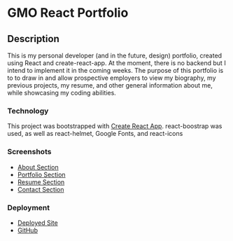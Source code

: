 # GMO React Portfolio

## Description

This is my personal developer (and in the future, design) portfolio, created using React and create-react-app. At the moment, there is no backend but I intend to implement it in the coming weeks. The purpose of this portfolio is to to draw in and allow prospective employers to view my biography, my previous projects, my resume, and other general information about me, while showcasing my coding abilities. 

### Technology

This project was bootstrapped with [Create React App](https://github.com/facebook/create-react-app).
react-boostrap was used, as well as react-helmet, Google Fonts, and react-icons

### Screenshots

* [About Section](./src/assets/images/about-screenshot.png)
* [Portfolio Section](./src/assets/images/project-screenshot.png)
* [Resume Section](./src/assets/images/resume-screenshot.png)
* [Contact Section](./src/assets/images/contact-screenshot.png)

### Deployment

* [Deployed Site](https://gabrielaortiz6.github.io/go-portfolio/)
* [GitHub](https://github.com/gabrielaortiz6/go-portfolio)
